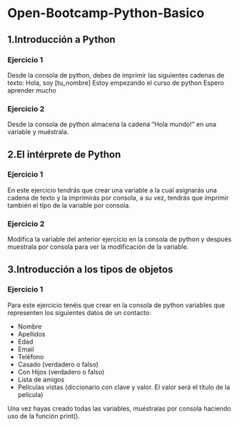 # Open-Bootcamp-Python-Basico

## 1.Introducción a Python
### Ejercicio 1
Desde la consola de python, debes de imprimir las siguientes cadenas de texto:
Hola, soy [tu_nombre]
Estoy empezando el curso de python
Espero aprender mucho
### Ejercicio 2
Desde la consola de python almacena la cadena “Hola mundo!” en una variable y muéstrala.
## 2.El intérprete de Python
### Ejercicio 1
En este ejercicio tendrás que crear una variable a la cual asignarás una cadena de texto y la imprimirás por consola, a su vez, tendrás que imprimir también el tipo de la variable por consola.
### Ejercicio 2
Modifica la variable del anterior ejercicio en la consola de python y después muestrala por consola para ver la modificación de la variable.
## 3.Introducción a los tipos de objetos
### Ejercicio 1
Para este ejercicio tenéis que crear en la consola de python variables que representen los siguientes datos de un contacto:
* Nombre
* Apellidos
* Edad
* Email
* Teléfono
* Casado (verdadero o falso)
* Con Hijos (verdadero o falso)
* Lista de amigos
* Películas vistas (diccionario con clave y valor. El valor será el título de la película)

Una vez hayas creado todas las variables, muéstralas por consola haciendo uso de la función print().
